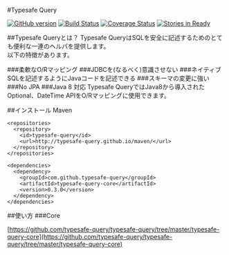 #Typesafe Query

[![GitHub version](https://badge.fury.io/gh/typesafe-query%2Ftypesafe-query.svg)](http://badge.fury.io/gh/typesafe-query%2Ftypesafe-query)
[![Build Status](https://travis-ci.org/typesafe-query/typesafe-query.svg?branch=master)](https://travis-ci.org/typesafe-query/typesafe-query)
[![Coverage Status](https://coveralls.io/repos/typesafe-query/typesafe-query/badge.svg?branch=master&service=github)](https://coveralls.io/github/typesafe-query/typesafe-query?branch=master)
[![Stories in Ready](https://badge.waffle.io/typesafe-query/typesafe-query.png?label=ready&title=Ready)](https://waffle.io/typesafe-query/typesafe-query)

##Typesafe Queryとは？
Typesafe QueryはSQLを安全に記述するためのとても便利な一連のヘルパを提供します。  
以下の特徴があります。


###柔軟なO/Rマッピング
###JDBCを(なるべく)意識させない
###ネイティブSQLを記述するようにJavaコードを記述できる
###スキーマの変更に強い
###No JPA
###Java 8 対応
Typesafe QueryではJava8から導入されたOptional、DateTime APIをO/Rマッピングに使用できます。

##インストール
Maven

```
<repositories>
  <repository>
    <id>typesafe-query</id>
    <url>http://typesafe-query.github.io/maven/</url>
  </repository>
</repositories>

```

```
<dependencies>
  <dependency>
    <groupId>com.github.typesafe-query</groupId>
    <artifactId>typesafe-query-core</artifactId>
    <version>0.3.0</version>
  </dependency>
</dependencies>
```

##使い方
###Core

[https://github.com/typesafe-query/typesafe-query/tree/master/typesafe-query-core](https://github.com/typesafe-query/typesafe-query/tree/master/typesafe-query-core)
